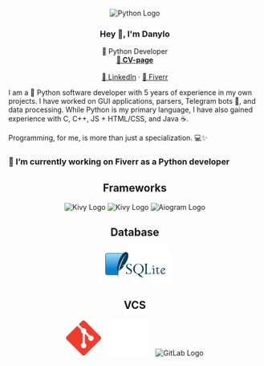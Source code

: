<br />
<div align="center">
  <img src="https://s3.dualstack.us-east-2.amazonaws.com/pythondotorg-assets/media/community/logos/python-logo-only.png" alt="Python Logo" title="Python Logo" style="height: 8em;">
  <h3>Hey 👋, I'm Danylo</h3>

  <p align="center">
    🐍 Python Developer
    <br />
    <a href="https://danil09234.github.io/cv/"><strong>👤 CV-page</strong></a>
    <br />
    <br />
    <a href="www.linkedin.com/in/danylo-zahorulko">🔗 LinkedIn</a>
    ·
    <a href="https://www.fiverr.com/danil09123">💼 Fiverr</a>
  </p>
</div>

I am a 🐍 Python software developer with 5 years of experience in my own projects. I have worked on GUI applications, parsers, Telegram bots 🤖, and data processing. While Python is my primary language, I have also gained experience with C, C++, JS + HTML/CSS, and Java ☕.

Programming, for me, is more than just a specialization. 💻✨

### 🔭 I’m currently working on Fiverr as a Python developer


<div align="center">
    <h2>Frameworks</h2>
    <img src="https://kivy.org/static/images/logo_kivy_white.png" alt="Kivy Logo" title="Kivy Logo" style="height: 5em;">
    <img src="https://fastapi.tiangolo.com/img/logo-margin/logo-teal.png" alt="Kivy Logo" title="FastAPI Logo" style="height: 5em;">
    <img src="https://aiogram.dev/img/logo.c95d892f.png" alt="Aiogram Logo" title="Aiogram Logo" style="height: 5em;">
</div>

<div align="center">
    <h2>Database</h2>
    <img src="sqlite.svg" alt="Aiogram Logo" title="Aiogram Logo" style="height: 5em;">
</div>

<div align="center">
    <h2>VCS</h2>
    <img src="git.svg" alt="Git Logo" title="Git Logo" style="height: 5em; margin-right: 1em;">
    <img src="github.png" alt="Git Logo" title="GitHub Logo" style="height: 5em; margin-right: 1em;">
    <img src="https://images.ctfassets.net/xz1dnu24egyd/3FbNmZRES38q2Sk2EcoT7a/a290dc207a67cf779fc7c2456b177e9f/press-kit-icon.svg" alt="GitLab Logo" title="GitLab Logo" style="height: 5em;">
</div>
<br />
